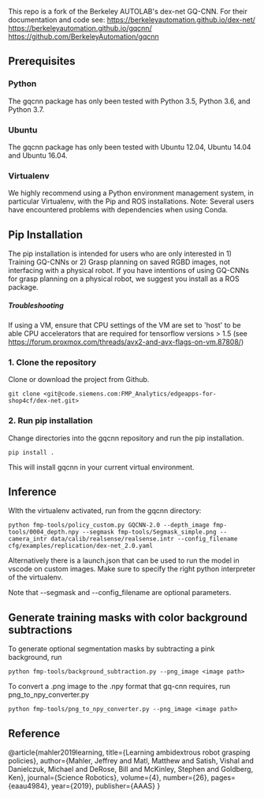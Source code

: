 This repo is a fork of the Berkeley AUTOLAB's dex-net GQ-CNN. For their documentation and code see:
<https://berkeleyautomation.github.io/dex-net/>
<https://berkeleyautomation.github.io/gqcnn/>
<https://github.com/BerkeleyAutomation/gqcnn>

## Prerequisites

### Python

The gqcnn package has only been tested with Python 3.5, Python 3.6, and Python 3.7.

### Ubuntu

The gqcnn package has only been tested with Ubuntu 12.04, Ubuntu 14.04 and Ubuntu 16.04.

### Virtualenv

We highly recommend using a Python environment management system, in particular Virtualenv, with the Pip and ROS installations. Note: Several users have encountered problems with dependencies when using Conda.

## Pip Installation

The pip installation is intended for users who are only interested in 1) Training GQ-CNNs or 2) Grasp planning on saved RGBD images, not interfacing with a physical robot. If you have intentions of using GQ-CNNs for grasp planning on a physical robot, we suggest you install as a ROS package.

##### Troubleshooting

If using a VM, ensure that CPU settings of the VM are set to 'host' to be able CPU accelerators that are required for tensorflow versions > 1.5 (see <https://forum.proxmox.com/threads/avx2-and-avx-flags-on-vm.87808/>)

### 1. Clone the repository

Clone or download the project from Github.

    git clone <git@code.siemens.com:FMP_Analytics/edgeapps-for-shop4cf/dex-net.git>

### 2. Run pip installation

Change directories into the gqcnn repository and run the pip installation.

    pip install .

This will install gqcnn in your current virtual environment.

## Inference

WIth the virtualenv activated, run from the gqcnn directory:

    python fmp-tools/policy_custom.py GQCNN-2.0 --depth_image fmp-tools/0004_depth.npy --segmask fmp-tools/Segmask_simple.png --camera_intr data/calib/realsense/realsense.intr --config_filename cfg/examples/replication/dex-net_2.0.yaml

Alternatively there is a launch.json that can be used to run the model in vscode on custom images. Make sure to specify the right python interpreter of the virtualenv.

Note that --segmask and --config_filename are optional parameters.

## Generate training masks with color background subtractions

To generate optional segmentation masks by subtracting a pink background, run

    python fmp-tools/background_subtraction.py --png_image <image path>

To convert a .png image to the .npy format that gq-cnn requires, run png_to_npy_converter.py

    python fmp-tools/png_to_npy_converter.py --png_image <image path>

## Reference

@article{mahler2019learning,
  title={Learning ambidextrous robot grasping policies},
  author={Mahler, Jeffrey and Matl, Matthew and Satish, Vishal and Danielczuk, Michael and DeRose, Bill and McKinley, Stephen and Goldberg, Ken},
  journal={Science Robotics},
  volume={4},
  number={26},
  pages={eaau4984},
  year={2019},
  publisher={AAAS}
}
